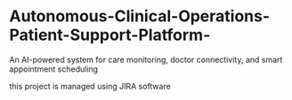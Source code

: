 # Autonomous-Clinical-Operations-Patient-Support-Platform-
An AI-powered system for  care monitoring, doctor connectivity, and smart appointment scheduling

this project is managed using JIRA software
